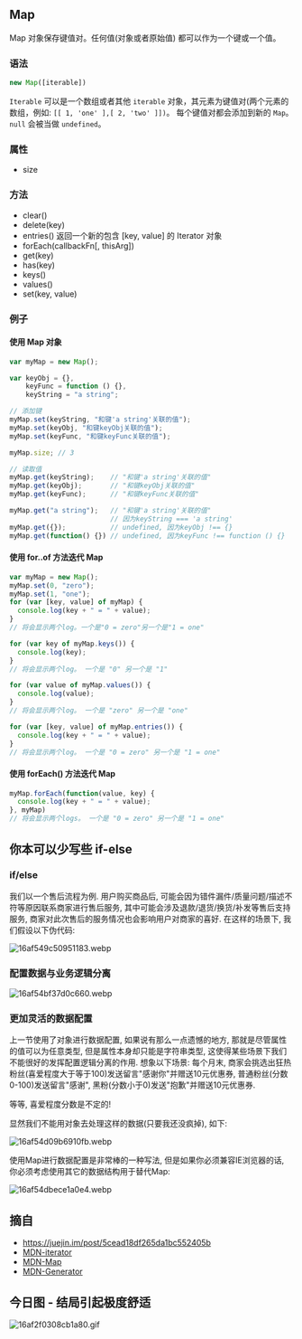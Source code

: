## Map
Map 对象保存键值对。任何值(对象或者原始值) 都可以作为一个键或一个值。

### 语法
```js
new Map([iterable])
```
`Iterable` 可以是一个数组或者其他 `iterable` 对象，其元素为键值对(两个元素的数组，例如: `[[ 1, 'one' ],[ 2, 'two' ]])`。 每个键值对都会添加到新的 `Map`。`null` 会被当做 `undefined`。
### 属性
- size
### 方法
- clear()
- delete(key)
- entries() 返回一个新的包含 [key, value] 的 Iterator 对象
- forEach(callbackFn[, thisArg])
- get(key)
- has(key)
- keys()
- values()
- set(key, value)

### 例子
#### 使用 Map 对象
```js
var myMap = new Map();

var keyObj = {},
    keyFunc = function () {},
    keyString = "a string";

// 添加键
myMap.set(keyString, "和键'a string'关联的值");
myMap.set(keyObj, "和键keyObj关联的值");
myMap.set(keyFunc, "和键keyFunc关联的值");

myMap.size; // 3

// 读取值
myMap.get(keyString);    // "和键'a string'关联的值"
myMap.get(keyObj);       // "和键keyObj关联的值"
myMap.get(keyFunc);      // "和键keyFunc关联的值"

myMap.get("a string");   // "和键'a string'关联的值"
                         // 因为keyString === 'a string'
myMap.get({});           // undefined, 因为keyObj !== {}
myMap.get(function() {}) // undefined, 因为keyFunc !== function () {}
```
#### 使用 for..of 方法迭代 Map

```js
var myMap = new Map();
myMap.set(0, "zero");
myMap.set(1, "one");
for (var [key, value] of myMap) {
  console.log(key + " = " + value);
}
// 将会显示两个log。一个是"0 = zero"另一个是"1 = one"

for (var key of myMap.keys()) {
  console.log(key);
}
// 将会显示两个log。 一个是 "0" 另一个是 "1"

for (var value of myMap.values()) {
  console.log(value);
}
// 将会显示两个log。 一个是 "zero" 另一个是 "one"

for (var [key, value] of myMap.entries()) {
  console.log(key + " = " + value);
}
// 将会显示两个log。 一个是 "0 = zero" 另一个是 "1 = one"
```
#### 使用 forEach() 方法迭代 Map

```js
myMap.forEach(function(value, key) {
  console.log(key + " = " + value);
}, myMap)
// 将会显示两个logs。 一个是 "0 = zero" 另一个是 "1 = one"
```
## 你本可以少写些 if-else
### if/else
我们以一个售后流程为例. 用户购买商品后, 可能会因为错件漏件/质量问题/描述不符等原因联系商家进行售后服务, 其中可能会涉及退款/退货/换货/补发等售后支持服务, 商家对此次售后的服务情况也会影响用户对商家的喜好. 在这样的场景下, 我们假设以下伪代码:

![16af549c50951183.webp](../images/16af549c50951183.webp)
### 配置数据与业务逻辑分离

![16af54bf37d0c660.webp](../images/16af54bf37d0c660.webp)
### 更加灵活的数据配置
上一节使用了对象进行数据配置, 如果说有那么一点遗憾的地方, 那就是尽管属性的值可以为任意类型, 但是属性本身却只能是字符串类型, 这使得某些场景下我们不能很好的发挥配置逻辑分离的作用. 想象以下场景: 每个月末, 商家会挑选出狂热粉丝(喜爱程度大于等于100)发送留言"感谢你"并赠送10元优惠券, 普通粉丝(分数0-100)发送留言"感谢", 黑粉(分数小于0)发送"抱歉"并赠送10元优惠券.

等等, 喜爱程度分数是不定的!

显然我们不能用对象去处理这样的数据(只要我还没疯掉), 如下:

![16af54d09b6910fb.webp](../images/16af54d09b6910fb.webp)

使用Map进行数据配置是非常棒的一种写法, 但是如果你必须兼容IE浏览器的话, 你必须考虑使用其它的数据结构用于替代Map:

![16af54dbece1a0e4.webp](../images/16af54dbece1a0e4.webp)
## 摘自
- https://juejin.im/post/5cead18df265da1bc552405b
- [MDN-iterator](https://developer.mozilla.org/en-US/docs/Web/JavaScript/Reference/Global_Objects/Symbol/iterator)
- [MDN-Map](https://developer.mozilla.org/en-US/docs/Web/JavaScript/Reference/Global_Objects/Map)
- [MDN-Generator](https://developer.mozilla.org/en-US/docs/Web/JavaScript/Reference/Global_Objects/Generator)
## 今日图 - 结局引起极度舒适
![16af2f0308cb1a80.gif](../images/16af2f0308cb1a80.gif)
